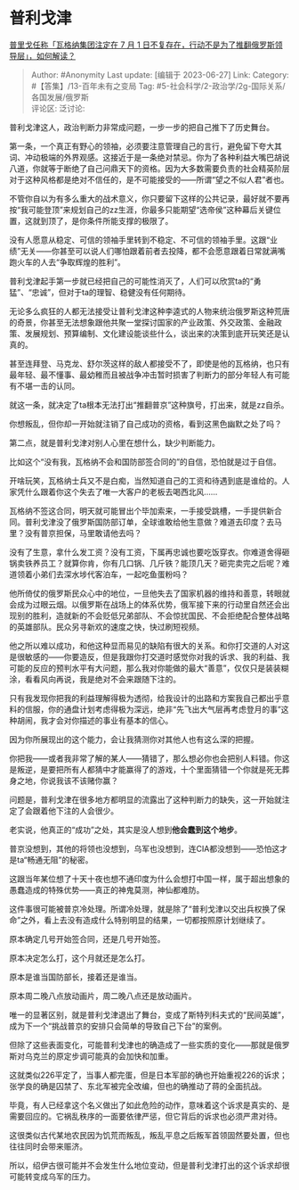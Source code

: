 # 普利戈津
[普里戈任称「瓦格纳集团注定在 7 月 1 日不复存在，行动不是为了推翻俄罗斯领导层」，如何解读？](https://www.zhihu.com/question/608841115/answer/3091734897)

> Author: #Anonymity
> Last update: [编辑于 2023-06-27]
> Link:
> Category: #【答集】/13-百年未有之变局
> Tag: #5-社会科学/2-政治学/2g-国际关系/各国发展/俄罗斯  
> 评论区:
> 泛讨论:

普利戈津这人，政治判断力非常成问题，一步一步的把自己推下了历史舞台。

第一条，一个真正有野心的领袖，必须要注意管理自己的言行，避免留下夸大其词、冲动极端的外界观感。这接近于是一条绝对禁忌。你为了各种利益大嘴巴胡说八道，你就等于断绝了自己问鼎天下的资格。因为大多数需要负责的社会精英阶层对于这种风格都是绝对不信任的，是不可能接受的——所谓“望之不似人君”者也。

不管你自以为有多么重大的战术意义，你只要留下这样的公共记录，最好就不要再按“我可能登顶”来规划自己的zz生涯，你最多只能期望“选帝侯”这种幕后关键位置，这就到顶了，是你条件所能支撑的极限了。

没有人愿意从稳定、可信的领袖手里转到不稳定、不可信的领袖手里。这跟“业绩”无关——你甚至可以说人们哪怕跟着前者去投降，都不会愿意跟着日常就满嘴跑火车的人去“争取辉煌的胜利”。

普利戈津起手第一步就已经把自己的可能性消灭了，人们可以欣赏ta的“勇猛”、“忠诚”，但对于ta的理智、稳健没有任何期待。

无论多么疯狂的人都无法接受让普利戈津这种李逵式的人物来统治俄罗斯这种荒唐的奇景，你甚至无法想象跟他共聚一堂探讨国家的产业政策、外交政策、金融政策、发展规划、预算编制、文化建设能谈些什么，谈出来的决策到底开玩笑还是认真的。

甚至连拜登、马克龙、舒尔茨这样的敌人都接受不了，即使是他的瓦格纳，也只有最年轻、最不懂事、最幼稚而且被战争冲击暂时损害了判断力的部分年轻人有可能有不堪一击的认同。

就这一条，就决定了ta根本无法打出“推翻普京”这种旗号，打出来，就是zz自杀。

你想叛乱，但你却一开始就注销了自己成功的资格，看到这黑色幽默之处了吗？

第二点，就是普利戈津对别人心里在想什么，缺少判断能力。

比如这个“没有我，瓦格纳不会和国防部签合同的”的自信，恐怕就是过于自信。

开啥玩笑，瓦格纳士兵又不是白痴，当然知道自己的工资和待遇到底是谁给的。人家凭什么跟着你这个失去了唯一大客户的老板去喝西北风……

瓦格纳不签这合同，明天就可能冒出个毕加索来，一手接受跳槽，一手提供新合同。普利戈津没了俄罗斯国防部订单，全球谁敢给他生意做？难道去印度？去马里？没有普京担保，马里敢请他去吗？

没有了生意，拿什么发工资？没有工资，下属再忠诚也要吃饭穿衣。你难道舍得砸锅卖铁养员工？就算你肯，你有几口锅、几斤铁？能顶几天？砸完卖完之后呢？难道领着小弟们去深水埗代客泊车，一起吃鱼蛋粉吗？

他所倚仗的俄罗斯民众心中的地位，一旦他失去了国家机器的维持和善意，转眼就会成为过眼云烟。以俄罗斯在战场上的体系优势，俄军接下来的行动里自然还会出现别的胜利，造就新的不会贬低兄弟部队、不会惊扰国民、不会拒绝配合整体战略的英雄部队。民众另寻新欢的速度之快，快过刷短视频。

他之所以难以成功，和他这种显而易见的缺陷有很大的关系。和你打交道的人对这是很敏感的——你要造反，但是我跟你打交道时感觉你对我的诉求、我的利益、我可能的反应的预判水平有大问题，那么我对你能做的最大“善意”，仅仅只是装装糊涂，看看风向再说，我是绝对不会来跟随下注的。

只有我发现你把我的利益理解得极为透彻，给我设计的出路和方案我自己都出乎意料的信服，你的通盘计划考虑得极为深远，绝非“先飞出大气层再考虑登月的事”这种胡闹，我才会对你描述的事业有基本的信心。

因为你所展现出的这个能力，会让我猜测你对其他人也有这么深的把握。

你把我——或者我非常了解的某人——猜错了，那么想必你也会把别人料错。你这是叛逆，是要把所有人都猜中才能赢得了的游戏，十个里面猜错一个你就是死无葬身之地，你说我该不该赌你赢？

问题是，普利戈津在很多地方都明显的流露出了这种判断力的缺失，这一开始就注定了会跟着他下注的人会很少。

老实说，他真正的“成功”之处，其实是没人想到**他会蠢到这个地步**。

普京没想到，其他的将领也没想到，乌军也没想到，连CIA都没想到——恐怕这才是ta“畅通无阻”的秘密。

这跟当年某位想了十天十夜也想不通印度为什么会想打中国一样，属于超出想象的愚蠢造成的特殊优势——真正的神鬼莫测，神仙都难防。

这件事很可能被普京冷处理。所谓冷处理，就是除了“普利戈津以交出兵权换了保命”之外，看上去没有造成什么特别明显的结果，一切都按照原计划继续了。

原本确定几号开始签合同，还是几号开始签。

原本决定怎么打，这个月就还是怎么打。

原本是谁当国防部长，接着还是谁当。

原本周二晚八点放动画片，周二晚八点还是放动画片。

唯一的显著区别，就是普利戈津退出了舞台，变成了斯特列科夫式的“民间英雄”，成为下一个“挑战普京的安排只会简单的导致自己下台”的案例。

但除了这些表面变化，可能普利戈津也的确造成了一些实质的变化——那就是俄罗斯对乌克兰的原定步调可能真的会加快和加重。

这就类似226平定了，当事人都完蛋，但是日本军部的确也开始重视226的诉求；张学良的确是囚禁了、东北军被完全改编，但也的确推动了蒋的全面抗战。

毕竟，有人已经拿这个名义做出了如此危险的动作，意味着这个诉求是真实的、是需要回应的。它祸乱秩序的一面要依律严惩，但它背后的诉求也必须严肃对待。

这很类似古代某地农民因为饥荒而叛乱，叛乱平息之后叛军首领固然要处置，但也往往同时会带来赈济。

所以，绍伊古很可能并不会发生什么地位变动，但是普利戈津打出的这个诉求却很可能转变成乌军的压力。
